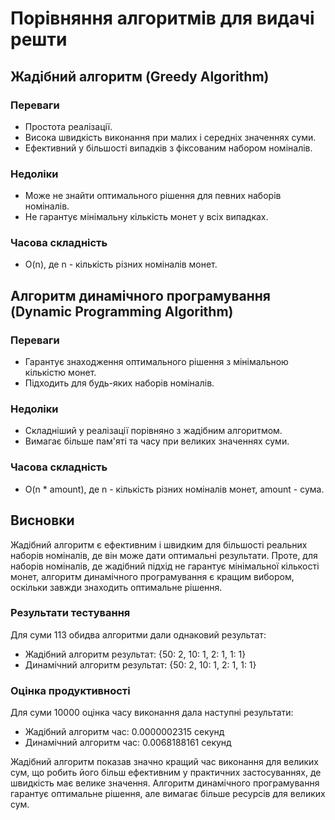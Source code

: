 # Порівняння алгоритмів для видачі решти

## Жадібний алгоритм (Greedy Algorithm)

### Переваги
- Простота реалізації.
- Висока швидкість виконання при малих і середніх значеннях суми.
- Ефективний у більшості випадків з фіксованим набором номіналів.

### Недоліки
- Може не знайти оптимального рішення для певних наборів номіналів.
- Не гарантує мінімальну кількість монет у всіх випадках.

### Часова складність
- O(n), де n - кількість різних номіналів монет.

## Алгоритм динамічного програмування (Dynamic Programming Algorithm)

### Переваги
- Гарантує знаходження оптимального рішення з мінімальною кількістю монет.
- Підходить для будь-яких наборів номіналів.

### Недоліки
- Складніший у реалізації порівняно з жадібним алгоритмом.
- Вимагає більше пам'яті та часу при великих значеннях суми.

### Часова складність
- O(n * amount), де n - кількість різних номіналів монет, amount - сума.

## Висновки

Жадібний алгоритм є ефективним і швидким для більшості реальних наборів номіналів, де він може дати оптимальні результати. Проте, для наборів номіналів, де жадібний підхід не гарантує мінімальної кількості монет, алгоритм динамічного програмування є кращим вибором, оскільки завжди знаходить оптимальне рішення. 

### Результати тестування
Для суми 113 обидва алгоритми дали однаковий результат:
- Жадібний алгоритм результат: {50: 2, 10: 1, 2: 1, 1: 1}
- Динамічний алгоритм результат: {50: 2, 10: 1, 2: 1, 1: 1}

### Оцінка продуктивності
Для суми 10000 оцінка часу виконання дала наступні результати:
- Жадібний алгоритм час: 0.0000002315 секунд
- Динамічний алгоритм час: 0.0068188161 секунд

Жадібний алгоритм показав значно кращий час виконання для великих сум, що робить його більш ефективним у практичних застосуваннях, де швидкість має велике значення. Алгоритм динамічного програмування гарантує оптимальне рішення, але вимагає більше ресурсів для великих сум.


